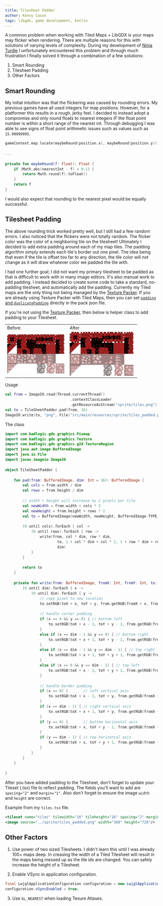 ```yaml
---
title: Tilesheet Padder
author: Kenny Cason
tags: libgdx, game development, kotlin
---
```


A common problem when working with Tiled Maps + LibGDX is your maps may flicker when rendering. There are multiple reasons for this with solutions of varying levels of complexity. During my development of [Ninja Turdle](http://ninjaturdle.com) I unfortunately encountered this problem and through much frustration I finally solved it through a combination of a few solutions:

1. Smart Rounding
2. Tilesheet Padding
3. Other Factors

## Smart Rounding

My initial intuition was that the flickering was caused by rounding errors. My previous games have all used integers for map positions. However, for a platformer this results in a rough, jerky feel. I decided to instead adopt a compromise and only round floats to nearest integers *IF* the float point number is within a short range of the nearest int. Through debugging I was able to see signs of float point arithmetic issues such as values such as `15.99999995`.

```kotlin
gameContext.map.locate(maybeRound(position.x), maybeRound(position.y))

...

private fun maybeRound(f: Float): Float {
    if (Math.abs(nearestInt - f) < 0.1) {
        return Math.round(f).toFloat()
    }
    return f
}
```

I would also expect that rounding to the nearest pixel would be equally successful.

## Tilesheet Padding

The above rounding trick worked pretty well, but I still had a few random errors. I also noticed that the flickers were not totally random. The flicker color was the color of a neighboring tile on the tilesheet! Ultimately I decided to add extra padding around each of my map tiles. The padding algorithm simply extends each tile's border out one pixel. The idea being that even if the tile is offset too far to any direction, the tile color will not change as it will draw whatever color we padded the tile with.

I had one further goal; I did not want my primary tilesheet to be padded as that is difficult to work with in many image editors. It's also manual work to add padding. I instead decided to create some code to take a standard, no-padding tilesheet, and automatically add the padding. Currently my Tiled maps are the only thing not being managed by the [Texture Packer](https://github.com/libgdx/libgdx/wiki/Texture-packer). If you are already using Texture Packer with Tiled Maps, then you can set [`padding` and `duplicatePadding`](https://www.reddit.com/r/libgdx/comments/2vt9r1/flicker_problem_on_tile_borders_using/) directly in the pack json file.

If you're not using the [Texture Packer](https://github.com/libgdx/libgdx/wiki/Texture-packer), then below is helper class to add padding to your Tilesheet.

<table>
<tr><td>Before</td><td>After</td></tr>
<tr><td><img src="/images/tilepadder/tiles.png" width="192px"/></td><td><img src="/images/tilepadder/tiles_padded.png" width="216px"/></td></tr>
</table>

Usage

```kotlin
val from = ImageIO.read(Thread.currentThread()
                              .contextClassLoader
                              .getResourceAsStream("sprite/tiles.png"))
val to = TileSheetPadder.pad(from, 16)
ImageIO.write(to, "png", File("src/main/resources/sprite/tiles_padded.png"))
```

The class

```kotlin
import com.badlogic.gdx.graphics.Pixmap
import com.badlogic.gdx.graphics.Texture
import com.badlogic.gdx.graphics.g2d.TextureRegion
import java.awt.image.BufferedImage
import java.io.File
import javax.imageio.ImageIO

object TileSheetPadder {

    fun pad(from: BufferedImage, dim: Int = 16): BufferedImage {
        val cols = from.width / dim
        val rows = from.height / dim

        // width + height will increase by 2 pixels per tile
        val newWidth = from.width + cols * 2
        val newHeight = from.height + rows * 2
        val to = BufferedImage(newWidth, newHeight, BufferedImage.TYPE_INT_ARGB)

        (0 until cols).forEach { col ->
            (0 until rows).forEach { row ->
                write(from, col * dim, row * dim,
                        to, 1 + col * dim + col * 2, 1 + row * dim + row * 2,
                        dim)
            }
        }

        return to
    }

    private fun write(from: BufferedImage, fromX: Int, fromY: Int, to: BufferedImage, toX: Int, toY: Int, dim: Int) {
        (0 until dim).forEach { x ->
            (0 until dim).forEach { y ->
                // copy pixel to new location
                to.setRGB(toX + x, toY + y, from.getRGB(fromX + x, fromY + y))

                // handle corner padding
                if (x == 0 && y == 0) { // bottom left
                    to.setRGB(toX + x - 1, toY + y - 1, from.getRGB(fromX + x, fromY + y))
                }
                else if (x == dim - 1 && y == 0) { // bottom right
                    to.setRGB(toX + x + 1, toY + y - 1, from.getRGB(fromX + x, fromY + y))
                }
                else if (x == dim - 1 && y == dim - 1) { // top right
                    to.setRGB(toX + x + 1, toY + y + 1, from.getRGB(fromX + x, fromY + y))
                }
                else if (x == 0 && y == dim - 1) { // top left
                    to.setRGB(toX + x - 1, toY + y + 1, from.getRGB(fromX + x, fromY + y))
                }

                // handle border padding
                if (x == 0) {       // left vertical axis
                    to.setRGB(toX + x - 1, toY + y, from.getRGB(fromX + x, fromY + y))
                }
                if (x == dim - 1) { // right vertical axis
                    to.setRGB(toX + x + 1, toY + y, from.getRGB(fromX + x, fromY + y))
                }
                if (y == 0) {       // bottom horizontal axis
                    to.setRGB(toX + x, toY + y - 1, from.getRGB(fromX + x, fromY + y))
                }
                if (y == dim - 1) { // top horizontal axis
                    to.setRGB(toX + x, toY + y + 1, from.getRGB(fromX + x, fromY + y))
                }
            }
        }
    }

}
```

After you have added padding to the Tilesheet, don't forget to update your Tileset (.tsx) file to reflect padding. The fields you'll want to add are `spacing="2"` and `margin="1"`. Also don't forget to ensure the image `width` and `height` are correct.

Example from my `tiles.tsx` file.

```xml
<tileset name="tiles" tilewidth="16" tileheight="16" spacing="2" margin="1" tilecount="800">
<image source="../sprite/tiles_padded.png" width="360" height="720"/>
```

## Other Factors

1. Use power of two sized Tilesheets. I didn't learn this until I was already 100+ maps deep. In creasing the width of a Tiled Tilesheet will result in the maps being messed up as the tile ids are changed. You can safely increase the height of a Tilesheet.

2. Enable VSync in application configuration.

```java
final LwjglApplicationConfiguration configuration = new LwjglApplicationConfiguration();
configuration.vSyncEnabled = true;
```

3. Use `GL_NEAREST` when loading Texure Atlases.
